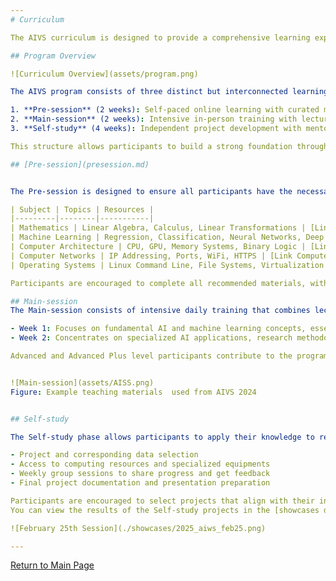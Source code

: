 ```yaml
---
# Curriculum

The AIVS curriculum is designed to provide a comprehensive learning experience that combines theoretical foundations with practical application. The program is structured in three main phases to ensure progressive learning and skill development.

## Program Overview

![Curriculum Overview](assets/program.png)

The AIVS program consists of three distinct but interconnected learning phases:

1. **Pre-session** (2 weeks): Self-paced online learning with curated materials
2. **Main-session** (2 weeks): Intensive in-person training with lectures and hands-on exercises
3. **Self-study** (4 weeks): Independent project development with mentoring support

This structure allows participants to build a strong foundation through guided learning before applying their knowledge in a research context.

## [Pre-session](presession.md)


The Pre-session is designed to ensure all participants have the necessary foundational knowledge before the intensive Main-session begins. It covers the following areas:

| Subject | Topics | Resources |
|---------|--------|-----------|
| Mathematics | Linear Algebra, Calculus, Linear Transformations | [Link Math](presession.md#1-basic-math) |
| Machine Learning | Regression, Classification, Neural Networks, Deep Learning | [Link Macine Learning](presession.md#2-basic-online-lectures) |
| Computer Architecture | CPU, GPU, Memory Systems, Binary Logic | [Link Computer Structure](presession.md#3-basic-computer-structure) |
| Computer Networks | IP Addressing, Ports, WiFi, HTTPS | [Link Computer Networks](presession.md#4-basic-computer-network) |
| Operating Systems | Linux Command Line, File Systems, Virtualization | [Link Operating Systems](presession.md#5-basic-operating-linux-system) |

Participants are encouraged to complete all recommended materials, with additional resources available for those who want to explore specific topics in greater depth. These contents' understanding levels are assessed through a Quiz on the first day of the Main session.

## Main-session
The Main-session consists of intensive daily training that combines lectures, hands-on exercises, and group discussions. The schedule is divided into two thematic weeks:

- Week 1: Focuses on fundamental AI and machine learning concepts, essential tools, and basic neural network architectures
- Week 2: Concentrates on specialized AI applications, research methodologies, and advanced AI topics

Advanced and Advanced Plus level participants contribute to the program by leading selected sessions, particularly in Week 1, where they share their beginner-level experiences with new participants. This learning-by-teaching model encourages advanced-level participants to review and update teaching materials, reinforcing their own understanding while enhancing the curriculum.


![Main-session](assets/AISS.png)
Figure: Example teaching materials  used from AIVS 2024


## Self-study

The Self-study phase allows participants to apply their knowledge to research projects of their choice. This 4-week period includes:

- Project and corresponding data selection 
- Access to computing resources and specialized equipments
- Weekly group sessions to share progress and get feedback
- Final project documentation and presentation preparation

Participants are encouraged to select projects that align with their interests while demonstrating their understanding of the concepts covered in the program.
You can view the results of the Self-study projects in the [showcases directory](./showcases).

![February 25th Session](./showcases/2025_aiws_feb25.png)

---
```

[Return to Main Page](./readme.md#Table-of-Contents)
